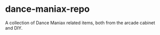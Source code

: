 # dance-maniax-repo
A collection of Dance Maniax related items, both from the arcade cabinet and DIY.
